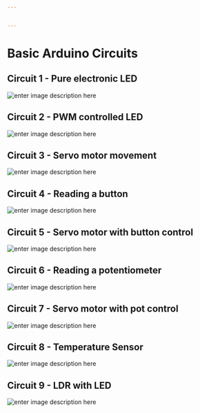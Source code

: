 ```yaml
---


---
```


<h1 id="basic-arduino-circuits">Basic Arduino Circuits</h1>
<h2 id="circuit-1---pure-electronic-led">Circuit 1 - Pure electronic LED</h2>
<p><img src="https://github.com/NicholasBerryman/ArduinoClassResources/blob/master/Diagrams/PureElectronicLED_bb.png?raw=true" alt="enter image description here"></p>
<h2 id="circuit-2---pwm-controlled-led">Circuit 2 - PWM controlled LED</h2>
<p><img src="https://github.com/NicholasBerryman/ArduinoClassResources/blob/master/Diagrams/PWMPinLED_bb.png?raw=true" alt="enter image description here"></p>
<h2 id="circuit-3---servo-motor-movement">Circuit 3 - Servo motor movement</h2>
<p><img src="https://github.com/NicholasBerryman/ArduinoClassResources/blob/master/Diagrams/MicroServo_bb.png?raw=true" alt="enter image description here"></p>
<h2 id="circuit-4---button-read">Circuit 4 - Reading a button</h2>
<p><img src="https://github.com/NicholasBerryman/ArduinoClassResources/blob/master/Diagrams/ButtonRead_bb.png?raw=true" alt="enter image description here"></p>
<h2 id="circuit-5---servo-motor-with-knob-control">Circuit 5 - Servo motor with button control</h2>
<p><img src="https://github.com/NicholasBerryman/ArduinoClassResources/blob/master/Diagrams/ButtonControlServo.png?raw=true" alt="enter image description here"></p>
<h2 id="circuit-6---servo-motor-with-knob-control">Circuit 6 - Reading a potentiometer</h2>
<p><img src="https://github.com/NicholasBerryman/ArduinoClassResources/blob/master/Diagrams/ReadPot.png?raw=true" alt="enter image description here"></p>
<h2 id="circuit-7---servo-motor-with-pot-control">Circuit 7 - Servo motor with pot control</h2>
<p><img src="https://github.com/NicholasBerryman/ArduinoClassResources/blob/master/Diagrams/ServoWithPot_bb.png?raw=true" alt="enter image description here"></p>
<h2 id="circuit-8---Temperature-Sensor">Circuit 8 - Temperature Sensor</h2>
<p><img src="https://github.com/NicholasBerryman/ArduinoClassResources/blob/master/Diagrams/TempSensor_bb.png?raw=true" alt="enter image description here"></p>
<h2 id="circuit-9---LDR-with-LED">Circuit 9 - LDR with LED</h2>
<p><img src="https://github.com/NicholasBerryman/ArduinoClassResources/blob/master/Diagrams/LDR_LED_bb.png?raw=true" alt="enter image description here"></p>
